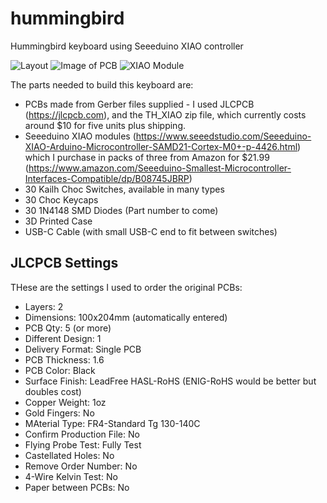 # hummingbird
Hummingbird keyboard using Seeeduino XIAO controller

![Layout](https://github.com/PJE66/hummingbird/blob/main/Images/Base_Layout.png?raw=true)
![Image of PCB](https://github.com/PJE66/hummingbird/blob/main/Images/Hummingbird_Top.png)
![XIAO Module](https://images-na.ssl-images-amazon.com/images/I/61GjpRJ1X0L._AC_SL1400_.jpg)

The parts needed to build this keyboard are:
* PCBs made from Gerber files supplied - I used JLCPCB (https://jlcpcb.com), and the TH_XIAO zip file, which currently costs around $10 for five units plus shipping.
* Seeeduino XIAO modules (https://www.seeedstudio.com/Seeeduino-XIAO-Arduino-Microcontroller-SAMD21-Cortex-M0+-p-4426.html) which I purchase in packs of three from Amazon for $21.99 (https://www.amazon.com/Seeeduino-Smallest-Microcontroller-Interfaces-Compatible/dp/B08745JBRP)
* 30 Kailh Choc Switches, available in many types
* 30 Choc Keycaps
* 30 1N4148 SMD Diodes (Part number to come)
* 3D Printed Case
* USB-C Cable (with small USB-C end to fit between switches)

<Information on switch types and caps sources to come>

## JLCPCB Settings

THese are the settings I used to order the original PCBs:
  * Layers: 2
  * Dimensions: 100x204mm (automatically entered)
  * PCB Qty: 5 (or more)
  * Different Design: 1
  * Delivery Format: Single PCB
  * PCB Thickness: 1.6
  * PCB Color: Black
  * Surface Finish: LeadFree HASL-RoHS (ENIG-RoHS would be better but doubles cost)
  * Copper Weight: 1oz
  * Gold Fingers: No
  * MAterial Type: FR4-Standard Tg 130-140C
  * Confirm Production File: No
  * Flying Probe Test: Fully Test
  * Castellated Holes: No
  * Remove Order Number: No
  * 4-Wire Kelvin Test: No
  * Paper between PCBs: No
  
